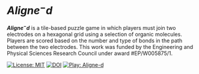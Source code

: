 # $Aligne^-d$

**$Aligne^-d$** is a tile-based puzzle game in which players must join two electrodes on a hexagonal grid using a selection of organic molecules. Players are scored based on the number and type of bonds in the path between the two electrodes. This work was funded by the Engineering and Physical Sciences Research Council under award #EP/W005875/1.

[![License: MIT](https://img.shields.io/badge/License-MIT-brightgreen.svg)](https://github.com/UCL/Aligne-d/blob/main/LICENSE)
<a href="https://doi.org/10.5281/zenodo.8150881"><img src="https://zenodo.org/badge/DOI/10.5281/zenodo.8150881.svg" alt="DOI"></a>
[![Play: Aligne-d](https://img.shields.io/badge/Play-Game-red.svg)](https://sam-labucl.github.io/aligne-d_online/)
